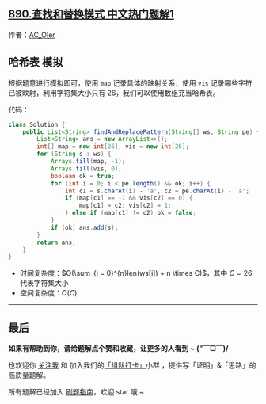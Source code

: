 ## [890.查找和替换模式 中文热门题解1](https://leetcode.cn/problems/find-and-replace-pattern/solutions/100000/by-ac_oier-s4cw)

作者：[AC_OIer](https://leetcode.cn/u/AC_OIer)
## 哈希表 模拟

根据题意进行模拟即可，使用 `map` 记录具体的映射关系，使用 `vis` 记录哪些字符已被映射，利用字符集大小只有 $26$，我们可以使用数组充当哈希表。

代码：
```Java []
class Solution {
    public List<String> findAndReplacePattern(String[] ws, String pe) {
        List<String> ans = new ArrayList<>();
        int[] map = new int[26], vis = new int[26];
        for (String s : ws) {
            Arrays.fill(map, -1);
            Arrays.fill(vis, 0);
            boolean ok = true;
            for (int i = 0; i < pe.length() && ok; i++) {
                int c1 = s.charAt(i) - 'a', c2 = pe.charAt(i) - 'a';
                if (map[c1] == -1 && vis[c2] == 0) {
                    map[c1] = c2; vis[c2] = 1;
                } else if (map[c1] != c2) ok = false;
            }
            if (ok) ans.add(s);
        }
        return ans;
    }
}
```
* 时间复杂度：$O(\sum_{i = 0}^{n}len(ws[i]) + n \times C)$，其中 $C = 26$ 代表字符集大小
* 空间复杂度：$O(C)$

---

## 最后

**如果有帮助到你，请给题解点个赞和收藏，让更多的人看到 ~ ("▔□▔)/**

也欢迎你 [关注我](https://oscimg.oschina.net/oscnet/up-19688dc1af05cf8bdea43b2a863038ab9e5.png) 和 加入我们的[「组队打卡」](https://leetcode-cn.com/u/ac_oier/)小群 ，提供写「证明」&「思路」的高质量题解。

所有题解已经加入 [刷题指南](https://github.com/SharingSource/LogicStack-LeetCode/wiki)，欢迎 star 哦 ~
